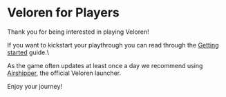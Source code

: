 # Veloren for Players

Thank you for being interested in playing Veloren!

If you want to kickstart your playthrough you can read through the [Getting started](getting-started/) guide.\

As the game often updates at least once a day we recommend using [Airshipper](airshipper.md), the official Veloren launcher.

Enjoy your journey!
